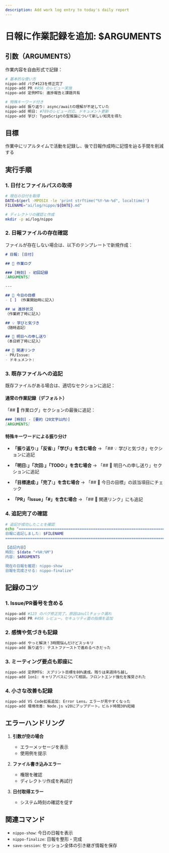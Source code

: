 ```yaml
---
description: Add work log entry to today's daily report
---
```


# 日報に作業記録を追加: $ARGUMENTS

## 引数（ARGUMENTS）

作業内容を自由形式で記録：

```bash
# 基本的な使い方
nippo-add バグ#123を修正完了
nippo-add PR #456 のレビュー実施
nippo-add 定例MTG: 進捗報告と課題共有

# 特殊キーワード付き
nippo-add 振り返り: async/awaitの理解が不足していた
nippo-add 明日: #789のレビュー対応、ドキュメント更新
nippo-add 学び: TypeScriptの型推論について新しい知見を得た
```

## 目標

作業中にリアルタイムで活動を記録し、後で日報作成時に記憶を辿る手間を削減する

## 実行手順

### 1. 日付とファイルパスの取得

```bash
# 現在の日付を取得
DATE=$(perl -MPOSIX -le 'print strftime("%Y-%m-%d", localtime)')
FILENAME="ai/log/nippo/${DATE}.md"

# ディレクトリの確認と作成
mkdir -p ai/log/nippo
```

### 2. 日報ファイルの存在確認

ファイルが存在しない場合は、以下のテンプレートで新規作成：

```markdown
# 日報: [日付]

## 📝 作業ログ

### [時刻] - 初回記録
[ARGUMENTS]

---

## 🎯 今日の目標
- [ ] （作業開始時に記入）

## 📊 進捗状況
（作業終了時に記入）

## 💡 学びと気づき
（随時追記）

## 🚀 明日への申し送り
（本日終了時に記入）

## 🔗 関連リンク
- PR/Issue: 
- ドキュメント: 
```

### 3. 既存ファイルへの追記

既存ファイルがある場合は、適切なセクションに追記：

#### 通常の作業記録（デフォルト）

「## 📝 作業ログ」セクションの最後に追記：

```markdown
### [時刻] - [要約（20文字以内）]
[ARGUMENTS]
```

#### 特殊キーワードによる振り分け

- **「振り返り:」「反省:」「学び:」を含む場合**
  → 「## 💡 学びと気づき」セクションに追記

- **「明日:」「次回:」「TODO:」を含む場合**
  → 「## 🚀 明日への申し送り」セクションに追記

- **「目標達成:」「完了:」を含む場合**
  → 「## 🎯 今日の目標」の該当項目にチェック

- **「PR」「Issue」「#」を含む場合**
  → 「## 🔗 関連リンク」にも追記

### 4. 追記完了の確認

```bash
# 追記が成功したことを確認
echo "================================================================================
日報に追記しました: $FILENAME
================================================================================

【追記内容】
時刻: $(date "+%H:%M")
内容: $ARGUMENTS

現在の日報を確認: nippo-show
日報を完成させる: nippo-finalize"
```

## 記録のコツ

### 1. Issue/PR番号を含める

```bash
nippo-add #123 のバグ修正完了。原因はnullチェック漏れ
nippo-add PR #456 レビュー。セキュリティ面の指摘を追加
```

### 2. 感情や気づきも記録

```bash
nippo-add やっと解決！3時間悩んだけどスッキリ
nippo-add 振り返り: テストファーストで進めるべきだった
```

### 3. ミーティング要点も即座に

```bash
nippo-add 定例MTG: スプリント目標を80%達成。残りは来週持ち越し
nippo-add 1on1: キャリアパスについて相談。フロントエンド強化を推奨された
```

### 4. 小さな改善も記録

```bash
nippo-add VS Code拡張追加: Error Lens。エラーが見やすくなった
nippo-add 環境改善: Node.js v20にアップデート。ビルド時間30%短縮
```

## エラーハンドリング

1. **引数が空の場合**
   - エラーメッセージを表示
   - 使用例を提示

2. **ファイル書き込みエラー**
   - 権限を確認
   - ディレクトリ作成を再試行

3. **日付取得エラー**
   - システム時刻の確認を促す

## 関連コマンド

- `nippo-show`: 今日の日報を表示
- `nippo-finalize`: 日報を整形・完成
- `save-session`: セッション全体の引き継ぎ情報を保存